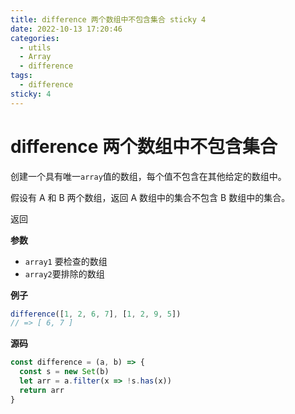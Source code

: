```yaml
---
title: difference 两个数组中不包含集合 sticky 4
date: 2022-10-13 17:20:46
categories: 
  - utils
  - Array
  - difference
tags: 
  - difference
sticky: 4
---
```

# difference 两个数组中不包含集合

创建一个具有唯一`array`值的数组，每个值不包含在其他给定的数组中。

假设有 A 和 B 两个数组，返回 A 数组中的集合不包含 B 数组中的集合。

返回

**参数**

- `array1` 要检查的数组
- `array2`要排除的数组

**例子**

```js
difference([1, 2, 6, 7], [1, 2, 9, 5])
// => [ 6, 7 ]
```

**源码**

```js
const difference = (a, b) => {
  const s = new Set(b)
  let arr = a.filter(x => !s.has(x))
  return arr
}
```
